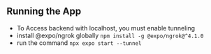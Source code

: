 ## Running the App
- To Access backend with localhost, you must enable tunneling
- install @expo/ngrok globally ```npm install -g @expo/ngrok@^4.1.0```
- run the command ```npx expo start --tunnel```